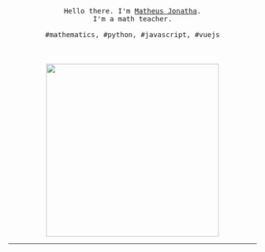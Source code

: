 <p align="center">
  <br>
  <br>
  <br>
  <samp>Hello there. I'm <a href="https://mthsjonatha.github.io/">Matheus Jonatha</a>.<br> I'm a math teacher.<br><br> #mathematics, #python, #javascript, #vuejs</samp>
  <br>
  <br>
  <br>
  <br>
  <img src="https://thumbs.gfycat.com/EqualUnknownDaddylonglegs.webp" width="350" />
<!--   <img src="https://github.com/selimdoyranli/selimdoyranli/blob/master/preview.gif" width="350" /> -->
</p>

------------
